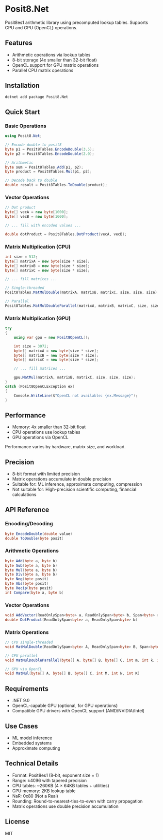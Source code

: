 # Posit8.Net

Posit8es1 arithmetic library using precomputed lookup tables. Supports CPU and GPU (OpenCL) operations.

## Features

- Arithmetic operations via lookup tables
- 8-bit storage (4x smaller than 32-bit float)
- OpenCL support for GPU matrix operations
- Parallel CPU matrix operations

## Installation

```bash
dotnet add package Posit8.Net
```

## Quick Start

### Basic Operations

```csharp
using Posit8.Net;

// Encode double to posit8
byte p1 = Posit8Tables.EncodeDouble(3.5);
byte p2 = Posit8Tables.EncodeDouble(2.0);

// Arithmetic
byte sum = Posit8Tables.Add(p1, p2);
byte product = Posit8Tables.Mul(p1, p2);

// Decode back to double
double result = Posit8Tables.ToDouble(product);
```

### Vector Operations

```csharp
// Dot product
byte[] vecA = new byte[1000];
byte[] vecB = new byte[1000];

// ... fill with encoded values ...

double dotProduct = Posit8Tables.DotProduct(vecA, vecB);
```

### Matrix Multiplication (CPU)

```csharp
int size = 512;
byte[] matrixA = new byte[size * size];
byte[] matrixB = new byte[size * size];
byte[] matrixC = new byte[size * size];

// ... fill matrices ...

// Single-threaded
Posit8Tables.MatMulDouble(matrixA, matrixB, matrixC, size, size, size);

// Parallel
Posit8Tables.MatMulDoubleParallel(matrixA, matrixB, matrixC, size, size, size);
```

### Matrix Multiplication (GPU)

```csharp
try
{
    using var gpu = new Posit8OpenCL();

    int size = 3072;
    byte[] matrixA = new byte[size * size];
    byte[] matrixB = new byte[size * size];
    byte[] matrixC = new byte[size * size];

    // ... fill matrices ...

    gpu.MatMul(matrixA, matrixB, matrixC, size, size, size);
}
catch (Posit8OpenCLException ex)
{
    Console.WriteLine($"OpenCL not available: {ex.Message}");
}
```

## Performance

- Memory: 4x smaller than 32-bit float
- CPU operations use lookup tables
- GPU operations via OpenCL

Performance varies by hardware, matrix size, and workload.

## Precision

- 8-bit format with limited precision
- Matrix operations accumulate in double precision
- Suitable for: ML inference, approximate computing, compression
- Not suitable for: High-precision scientific computing, financial calculations

## API Reference

### Encoding/Decoding

```csharp
byte EncodeDouble(double value)
double ToDouble(byte posit)
```

### Arithmetic Operations

```csharp
byte Add(byte a, byte b)
byte Sub(byte a, byte b)
byte Mul(byte a, byte b)
byte Div(byte a, byte b)
byte Neg(byte posit)
byte Abs(byte posit)
byte Recip(byte posit)
int Compare(byte a, byte b)
```

### Vector Operations

```csharp
void AddVector(ReadOnlySpan<byte> a, ReadOnlySpan<byte> b, Span<byte> result)
double DotProduct(ReadOnlySpan<byte> a, ReadOnlySpan<byte> b)
```

### Matrix Operations

```csharp
// CPU single-threaded
void MatMulDouble(ReadOnlySpan<byte> A, ReadOnlySpan<byte> B, Span<byte> C, int m, int k, int n)

// CPU parallel
void MatMulDoubleParallel(byte[] A, byte[] B, byte[] C, int m, int k, int n)

// GPU via OpenCL
void MatMul(byte[] A, byte[] B, byte[] C, int M, int N, int K)
```

## Requirements

- .NET 9.0
- OpenCL-capable GPU (optional, for GPU operations)
- Compatible GPU drivers with OpenCL support (AMD/NVIDIA/Intel)

## Use Cases

- ML model inference
- Embedded systems
- Approximate computing

## Technical Details

- Format: Posit8es1 (8-bit, exponent size = 1)
- Range: ±4096 with tapered precision
- CPU tables: ~260KB (4 × 64KB tables + utilities)
- GPU memory: 2KB lookup table
- NaR: 0x80 (Not a Real)
- Rounding: Round-to-nearest-ties-to-even with carry propagation
- Matrix operations use double precision accumulation

## License

MIT

